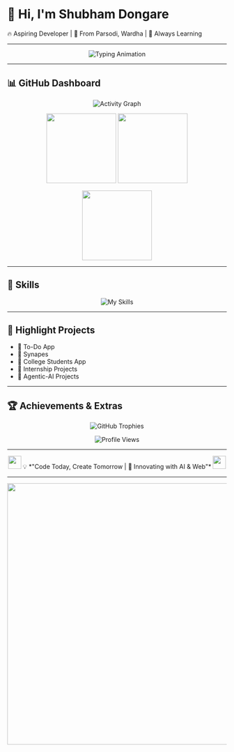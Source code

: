 # 👋 Hi, I'm Shubham Dongare  
🔥 Aspiring Developer | 🌱 From Parsodi, Wardha | 🚀 Always Learning  

---

<p align="center">
  <img src="https://readme-typing-svg.herokuapp.com?font=Fira+Code&pause=1000&center=true&vCenter=true&width=500&lines=Turning+Ideas+into+Code;AI+%26+Web+Enthusiast;Keep+Learning+Everyday;Code.+Build.+Inspire." alt="Typing Animation"/>
</p>

---

## 📊 GitHub Dashboard  
<p align="center">
  <img src="https://github-readme-activity-graph.vercel.app/graph?username=svpcet-code&theme=react-dark&area=true" alt="Activity Graph"/>
</p>

<p align="center">
  <img src="https://github-readme-stats.vercel.app/api?username=svpcet-code&show_icons=true&theme=radical" height="160"/>
  <img src="https://github-readme-stats.vercel.app/api/top-langs/?username=svpcet-code&layout=compact&theme=tokyonight" height="160"/>
</p>

<p align="center">
  <img src="https://github-readme-streak-stats.herokuapp.com/?user=svpcet-code&theme=dark" height="160"/>
</p>

---

## 🚀 Skills  
<p align="center">
  <img src="https://skillicons.dev/icons?i=html,css,js,react,nodejs,php,python,cpp,git,github,figma,ai,powerbi&perline=6" alt="My Skills"/>
</p>

---

## 🌟 Highlight Projects  
- 🌱 To-Do App  
- 🧠 Synapes  
- 📱 College Students App  
- 💼 Internship Projects  
- 🤖 Agentic-AI Projects  

---

## 🏆 Achievements & Extras  
<p align="center">
  <img src="https://github-profile-trophy.vercel.app/?username=svpcet-code&theme=onedark&margin-w=15&margin-h=15" alt="GitHub Trophies"/>
</p>

<p align="center">
  <img src="https://komarev.com/ghpvc/?username=svpcet-code&label=Profile%20Views&color=0e75b6&style=for-the-badge" alt="Profile Views"/>
</p>

---

<p align="center">
  <img src="https://github.com/simonw/simonw/raw/main/assets/wave.gif" width="30"/>  
  💡 *"Code Today, Create Tomorrow | 🚀 Innovating with AI & Web"*  
  <img src="https://github.com/simonw/simonw/raw/main/assets/wave.gif" width="30"/>
</p>

---

<!-- 🌊 Fish & Water Animation -->
<p align="center">
  <img src="https://raw.githubusercontent.com/rajpratyush/rajpratyush/master/fish.gif" width="600"/>
</p>
